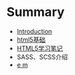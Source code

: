 # Summary

* [Introduction](README.md)
* [html5基础](chapter1.md)
* [HTML5学习笔记](html.md)
* SASS、SCSS介绍
* [e m](e-m.md)

